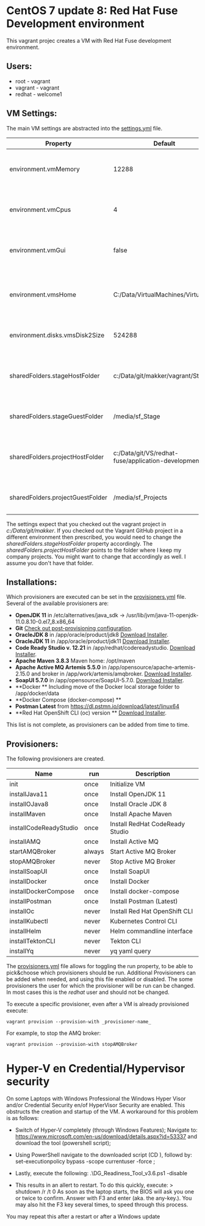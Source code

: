 # CentOS 7 update 8: Red Hat Fuse Development environment
This vagrant projec creates a VM with Red Hat Fuse development environment.

## Users: 
+ root - vagrant
+ vagrant - vagrant
+ redhat - welcome1

## VM Settings:
The main VM settings are abstracted into the [settings.yml](settings.yml) file. 

| Property               | Default       | Description                                     |
| ---------------------- | ------------- |  ---------------------------------------------- |
| environment.vmMemory   | 12288         | Allocated memory for the VM. At least 8GB is recommended. Depending on the available host memory. |
| environment.vmCpus     | 4             | Number of CPU's allocated to the VM. Don't exceed the available cores of the host. | 
| environment.vmGui      | false         | Toggle to denote if the Desktop is to be shown (true) or should run in head-less mode (false) |
| environment.vmsHome               | C:/Data/VirtualMachines/VirtualBox | Location where VirtualBox will store the VM's. Change the VirtualBox preference to this value. Or vice versa. |
| environment.disks.vmsDisk2Size    | 524288        | Size of the additional disk that will be created (1024 * 512 = 524288).|
| sharedFolders.stageHostFolder     | c:/Data/git/makker/vagrant/Stage| Location of the Stage folder within the Vagrant project. Here the install scripts and install binaries are expected. |
| sharedFolders.stageGuestFolder    | /media/sf_Stage | Local file mount refering to the STAGE_HOST_FOLDER. Don't change it |
| sharedFolders.projectHostFolder   | c:/Data/git/VS/redhat-fuse/application-development | Location of the Projects folder, to use to store project files. For example to get to folder with local Git clones. |
| sharedFolders.projectGuestFolder  | /media/sf_Projects | Local file mount refering to the STAGE_HOST_FOLDER. Don't change it |

The settings expect that you checked out the vagrant project in _c:/Data/git/makker_. If you checked out the Vagrant GitHub project in a different environment then prescribed, you would need to change the _sharedFolders.stageHostFolder_ property accordingly.
The _sharedFolders.projectHostFolder_ points to the folder where I keep my company projects. You might want to change that accordingly as well. I assume you don't have that folder.


## Installations:
Which provisioners are executed can be set in the  [provisioners.yml](provisioners.yml) file. 
Several of the available provisioners are:
+ **OpenJDK 11** in /etc/alternatives/java_sdk -> /usr/lib/jvm/java-11-openjdk-11.0.8.10-0.el7_8.x86_64
+ **Git** [Check out post-provisioning configuration](../Stage/commonScripts/opensource/git/README.md).
+ **OracleJDK 8** in /app/oracle/product/jdk8 [Download Installer](../Stage/installBinaries/Oracle/Java).
+ **OracleJDK 11** in /app/oracle/product/jdk11 [Download Installer](../Stage/installBinaries/Oracle/Java).
+ **Code Ready Studio v. 12.21** in /app/redhat/codereadystudio. [Download Installer](../Stage/installBinaries/RedHat).
+ **Apache Maven 3.8.3** Maven home: /opt/maven
+ **Apache Active MQ Artemis 5.5.0** in /app/opensource/apache-artemis-2.15.0 and broker in /app/work/artemis/amqbroker. [Download Installer](../Stage/installBinaries/OpenSource/AMQ_Artemis).
+ **SoapUI 5.7.0** in /app/opensource/SoapUI-5.7.0. [Download Installer](../Stage/installBinaries/OpenSource/SoapUI).
+ **Docker ** Including move of the Docker local storage folder to /app/docker/data
+ **Docker Compose (docker-compose) ** 
+ **Postman Latest** from https://dl.pstmn.io/download/latest/linux64
+ **Red Hat OpenShift CLI (oc) version ** [Download Installer](../Stage/installBinaries/RedHat).

This list is not complete, as provisioners can be added from time to time.

## Provisioners:
The following provisioners are created.

| Name                   | run           | Description                     |
| ---------------------- | ------------- |---------------------------------|
| init                   | once          | Initialize VM                   |
| installJava11          | once          | Install OpenJDK 11              |
| installOJava8          | once          | Install Oracle JDK 8            |
| installMaven           | once          | Install Apache Maven            |
| installCodeReadyStudio | once          | Install RedHat CodeReady Studio |
| installAMQ             | once          | Install Active MQ               |
| startAMQBroker         | always        | Start Active MQ Broker          |
| stopAMQBroker          | never         | Stop Active MQ Broker           |
| installSoapUI          | once          | Install SoapUI                  |
| installDocker          | once          | Install Docker                  |
| installDockerCompose   | once          | Install docker-compose          |
| installPostman         | once          | Install Postman (Latest)        |
| installOc              | never         | Install Red Hat OpenShift CLI   |
| installKubectl         | never         | Kubernetes Control CLI          |
| installHelm            | never         | Helm commandline interface      |
| installTektonCLI       | never         | Tekton CLI                      |
| installYq              | never         | yq yaml query                   |

The [provisioners.yml](provisioners.yml) file allows for toggling the run property, to be able to pick&choose which provisioners should be run. Additional Provisioners can be added when needed, and using this file enabled or disabled. The some provisioners the user for which the provisioner will be run can be changed. In most cases this is the _redhat_ user and should not be changed.

To execute a specific provisioner, even after a VM is already provisioned execute:
```
vagrant provision --provision-with _provisioner-name_
```
For example, to stop the AMQ broker:
```
vagrant provision --provision-with stopAMQBroker
```

# Hyper-V en Credential/Hypervisor security
On some Laptops with Windows Professional the Windows Hyper Visor and/or Credential Security en/of HyperVisor Security are enabled. This obstructs the creation and startup of the VM. A workaround for this problem is as follows:

+    Switch of Hyper-V completely (through Windows Features);
    Navigate to: https://www.microsoft.com/en-us/download/details.aspx?id=53337 and download the tool (powershell script);

+    Using PowerShell navigate to the downloaded script (CD <locatie>), followd by:
    set-executionpolicy bypass -scope currentuser -force ;

+    Lastly, execute the following:
    .\DG_Readiness_Tool_v3.6.ps1 -disable

+    This results in an allert to restart. To do this quickly, execute:
    > shutdown /r /t 0
    As soon as the laptop starts, the BIOS will ask you one or twice to confirm. Answer with F3 and enter (aka. the any-key.). You may also hit the F3 key several times, to speed through this process.

You may repeat this after a restart or after a Windows update
